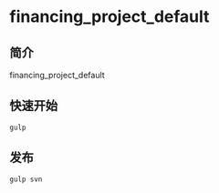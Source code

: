# financing_project_default

## 简介

financing_project_default

## 快速开始

    gulp

## 发布

    gulp svn
